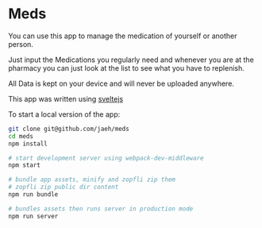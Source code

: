 Meds
======


You can use this app to manage the medication of yourself or another person.

Just input the Medications you regularly need
and whenever you are at the pharmacy
you can just look at the list to see what you have to replenish.

All Data is kept on your device and will never be uploaded anywhere.

This app was written using
<a href='https://svelte.technology' target='_blank'>sveltejs</a>

To start a local version of the app:
```bash
git clone git@github.com/jaeh/meds
cd meds
npm install

# start development server using webpack-dev-middleware
npm start

# bundle app assets, minify and zopfli zip them
# zopfli zip public dir content
npm run bundle

# bundles assets then runs server in production mode
npm run server

```
